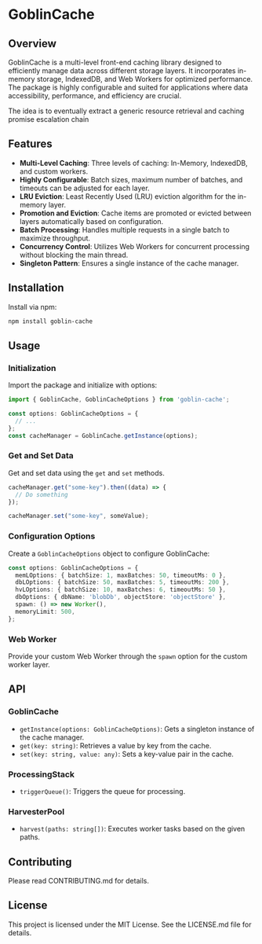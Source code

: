 # GoblinCache

## Overview
GoblinCache is a multi-level front-end caching library designed to efficiently manage data across different storage layers. It incorporates in-memory storage, IndexedDB, and Web Workers for optimized performance. The package is highly configurable and suited for applications where data accessibility, performance, and efficiency are crucial.

The idea is to eventually extract a generic resource retrieval and caching promise escalation chain
## Features
- **Multi-Level Caching**: Three levels of caching: In-Memory, IndexedDB, and custom workers.
- **Highly Configurable**: Batch sizes, maximum number of batches, and timeouts can be adjusted for each layer.
- **LRU Eviction**: Least Recently Used (LRU) eviction algorithm for the in-memory layer.
- **Promotion and Eviction**: Cache items are promoted or evicted between layers automatically based on configuration.
- **Batch Processing**: Handles multiple requests in a single batch to maximize throughput.
- **Concurrency Control**: Utilizes Web Workers for concurrent processing without blocking the main thread.
- **Singleton Pattern**: Ensures a single instance of the cache manager.

## Installation
Install via npm:
```bash
npm install goblin-cache
```

## Usage

### Initialization
Import the package and initialize with options:
```typescript
import { GoblinCache, GoblinCacheOptions } from 'goblin-cache';

const options: GoblinCacheOptions = {
  // ...
};
const cacheManager = GoblinCache.getInstance(options);
```

### Get and Set Data
Get and set data using the `get` and `set` methods.
```typescript
cacheManager.get("some-key").then((data) => {
  // Do something
});

cacheManager.set("some-key", someValue);
```

### Configuration Options
Create a `GoblinCacheOptions` object to configure GoblinCache:
```typescript
const options: GoblinCacheOptions = {
  memLOptions: { batchSize: 1, maxBatches: 50, timeoutMs: 0 },
  dbLOptions: { batchSize: 50, maxBatches: 5, timeoutMs: 200 },
  hvLOptions: { batchSize: 10, maxBatches: 6, timeoutMs: 50 },
  dbOptions: { dbName: 'blobDb', objectStore: 'objectStore' },
  spawn: () => new Worker(),
  memoryLimit: 500,
};
```

### Web Worker
Provide your custom Web Worker through the `spawn` option for the custom worker layer.

## API

### GoblinCache
- `getInstance(options: GoblinCacheOptions)`: Gets a singleton instance of the cache manager.
- `get(key: string)`: Retrieves a value by key from the cache.
- `set(key: string, value: any)`: Sets a key-value pair in the cache.

### ProcessingStack
- `triggerQueue()`: Triggers the queue for processing.

### HarvesterPool
- `harvest(paths: string[])`: Executes worker tasks based on the given paths.

## Contributing
Please read CONTRIBUTING.md for details.

## License
This project is licensed under the MIT License. See the LICENSE.md file for details.
